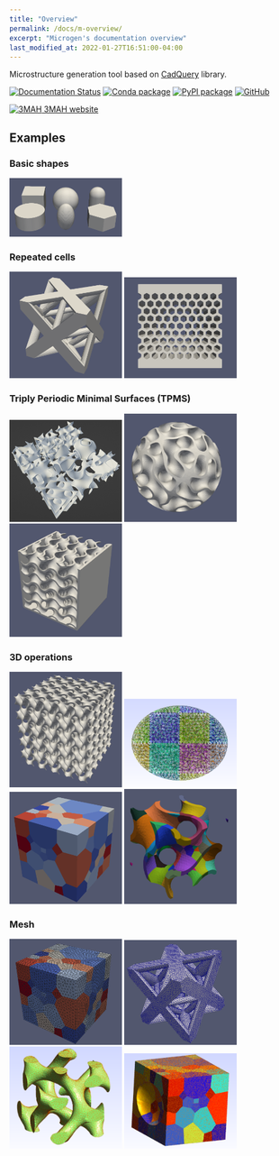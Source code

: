 ```yaml
---
title: "Overview"
permalink: /docs/m-overview/
excerpt: "Microgen's documentation overview"
last_modified_at: 2022-01-27T16:51:00-04:00
---
```



Microstructure generation tool based on [CadQuery](https://cadquery.readthedocs.io/en/latest/) library.


[![Documentation Status](https://readthedocs.org/projects/microgen/badge/?version=latest)](https://microgen.readthedocs.io/en/latest/?badge=latest)
[![Conda package](https://anaconda.org/set3mah/microgen/badges/installer/conda.svg)](https://conda.anaconda.org/set3mah/)
[![PyPI package](https://badge.fury.io/py/microgen.svg)](https://pypi.org/project/microgen/1.0/)
[![GitHub](https://badgen.net/badge/icon/github?icon=github&label)](https://github.com/3MAH/microgen)

<a href='https://3mah.github.io'> <img alt='3MAH' src='https://3mah.github.io/assets/images/logo_3mah/3mah_logo_vsmall.png' width='50' > 3MAH website </a>




## Examples

### Basic shapes
<a href='https://microgen.readthedocs.io/en/latest/basic_shapes.html#basic-shapes'> <img src='https://raw.githubusercontent.com/3MAH/microgen/main/docs/_static/shapes.png' width='200px'></a>

### Repeated cells
<a href='https://microgen.readthedocs.io/en/latest/repeated_cells.html#octet-truss'> <img src='https://raw.githubusercontent.com/3MAH/microgen/main/docs/_static/octettruss.png' width='200px'></a>
<a href='https://microgen.readthedocs.io/en/latest/repeated_cells.html#honeycomb'> <img src='https://raw.githubusercontent.com/3MAH/microgen/main/docs/_static/honeycomb.png' width='200px'></a>

### Triply Periodic Minimal Surfaces (TPMS)
<a href='https://microgen.readthedocs.io/en/latest/tpms.html#tpms-available'> <img src='https://raw.githubusercontent.com/3MAH/microgen/main/docs/_static/tpms.png' width='200px'></a>
<a href='https://microgen.readthedocs.io/en/latest/tpms.html#spherical-gyroid'> <img src='https://raw.githubusercontent.com/3MAH/microgen/main/docs/_static/tpms_sphere.png' width='200px'></a>
<a href='https://microgen.readthedocs.io/en/latest/tpms.html#shell'> <img src='https://raw.githubusercontent.com/3MAH/microgen/main/docs/_static/tpms_shell.png' width='200px'></a>

### 3D operations
<a href='https://microgen.readthedocs.io/en/latest/3d_operations.html#repeating-unit-geometry'> <img src='https://raw.githubusercontent.com/3MAH/microgen/main/docs/_static/repeatedGyroid.png' width='200px'></a>
<a href='https://microgen.readthedocs.io/en/latest/3d_operations.html#raster-ellipsoid'> <img src='https://raw.githubusercontent.com/3MAH/microgen/main/docs/_static/raster.png' width='200px'></a>
<a href='https://microgen.readthedocs.io/en/latest/3d_operations.html#voronoi'> <img src='https://raw.githubusercontent.com/3MAH/microgen/main/docs/_static/Voronoi.png' width='200px'></a>
<a href='https://microgen.readthedocs.io/en/latest/3d_operations.html#voronoi-gyroid'> <img src='https://raw.githubusercontent.com/3MAH/microgen/main/docs/_static/voronoi_gyroid.png' width='200px'></a>

### Mesh
<a href='https://microgen.readthedocs.io/en/latest/mesh.html#id1'> <img src='https://raw.githubusercontent.com/3MAH/microgen/main/docs/_static/Mesh.png' width='200px'></a>
<a href='https://microgen.readthedocs.io/en/latest/mesh.html#periodic-mesh'> <img src='https://raw.githubusercontent.com/3MAH/microgen/main/docs/_static/meshPeriodic.png' width='200px'></a>
<a href='https://microgen.readthedocs.io/en/latest/mesh.html#mmg'> <img src='https://raw.githubusercontent.com/3MAH/microgen/main/docs/_static/mmg.png' width='200px'></a>
<a href='https://microgen.readthedocs.io/en/latest/mesh.html#mmg-voronoi'> <img src='https://raw.githubusercontent.com/3MAH/microgen/main/docs/_static/mmg-voro.png' width='200px'></a>